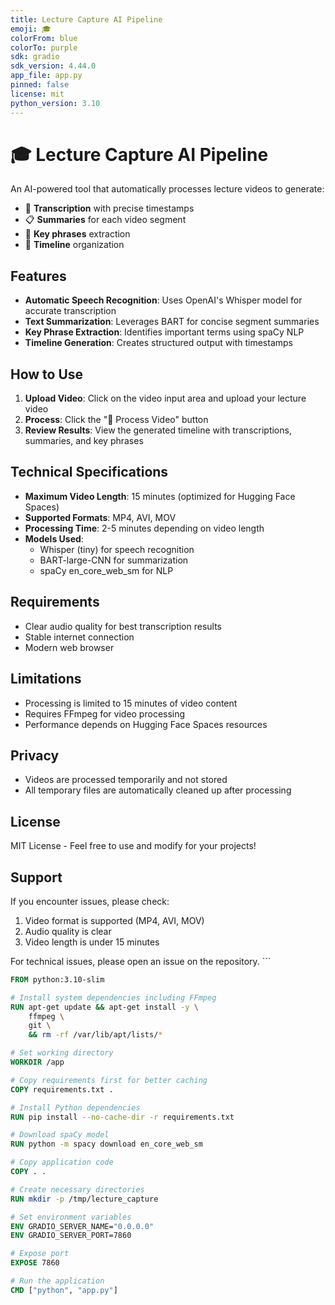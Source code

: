 ```yaml
---
title: Lecture Capture AI Pipeline
emoji: 🎓
colorFrom: blue
colorTo: purple
sdk: gradio
sdk_version: 4.44.0
app_file: app.py
pinned: false
license: mit
python_version: 3.10
---
```


# 🎓 Lecture Capture AI Pipeline

An AI-powered tool that automatically processes lecture videos to generate:

- 📝 **Transcription** with precise timestamps
- 📋 **Summaries** for each video segment
- 🔑 **Key phrases** extraction
- 🎯 **Timeline** organization

## Features

- **Automatic Speech Recognition**: Uses OpenAI's Whisper model for accurate transcription
- **Text Summarization**: Leverages BART for concise segment summaries
- **Key Phrase Extraction**: Identifies important terms using spaCy NLP
- **Timeline Generation**: Creates structured output with timestamps

## How to Use

1. **Upload Video**: Click on the video input area and upload your lecture video
2. **Process**: Click the "🚀 Process Video" button
3. **Review Results**: View the generated timeline with transcriptions, summaries, and key phrases

## Technical Specifications

- **Maximum Video Length**: 15 minutes (optimized for Hugging Face Spaces)
- **Supported Formats**: MP4, AVI, MOV
- **Processing Time**: 2-5 minutes depending on video length
- **Models Used**:
  - Whisper (tiny) for speech recognition
  - BART-large-CNN for summarization
  - spaCy en_core_web_sm for NLP

## Requirements

- Clear audio quality for best transcription results
- Stable internet connection
- Modern web browser

## Limitations

- Processing is limited to 15 minutes of video content
- Requires FFmpeg for video processing
- Performance depends on Hugging Face Spaces resources

## Privacy

- Videos are processed temporarily and not stored
- All temporary files are automatically cleaned up after processing

## License

MIT License - Feel free to use and modify for your projects!

## Support

If you encounter issues, please check:
1. Video format is supported (MP4, AVI, MOV)
2. Audio quality is clear
3. Video length is under 15 minutes

For technical issues, please open an issue on the repository.
\`\`\`

```dockerfile file="Dockerfile" type="code"
FROM python:3.10-slim

# Install system dependencies including FFmpeg
RUN apt-get update && apt-get install -y \
    ffmpeg \
    git \
    && rm -rf /var/lib/apt/lists/*

# Set working directory
WORKDIR /app

# Copy requirements first for better caching
COPY requirements.txt .

# Install Python dependencies
RUN pip install --no-cache-dir -r requirements.txt

# Download spaCy model
RUN python -m spacy download en_core_web_sm

# Copy application code
COPY . .

# Create necessary directories
RUN mkdir -p /tmp/lecture_capture

# Set environment variables
ENV GRADIO_SERVER_NAME="0.0.0.0"
ENV GRADIO_SERVER_PORT=7860

# Expose port
EXPOSE 7860

# Run the application
CMD ["python", "app.py"]